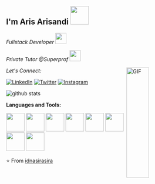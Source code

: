 <h2> I'm Aris Arisandi <img src="https://media.giphy.com/media/12oufCB0MyZ1Go/giphy.gif" width="50"></h2>
<p><em>Fullstack Developer <img src="https://media.giphy.com/media/WUlplcMpOCEmTGBtBW/giphy.gif" width="30"></em></p>
<p><em>Private Tutor @Superprof <img src="https://media.giphy.com/media/WUlplcMpOCEmTGBtBW/giphy.gif" width="30"></em></p>
<img width = "35%" align="right" alt="GIF" height="300px" src="https://media.giphy.com/media/JIX9t2j0ZTN9S/giphy.gif" />

<div align="left">

<i>Let's Connect:</i><br>

<a href="https://www.linkedin.com/in/idnasirasira/" target="_blank"><img src="https://img.shields.io/badge/LinkedIn-%230077B5.svg?&style=flat-square&logo=linkedin&logoColor=white" alt="LinkedIn"></a>
<a href="https://twitter.com/aingtehlieur" target="_blank"><img src="https://img.shields.io/badge/-Twitter-1da1f2?style=flat-square&labelColor=1da1f2&logo=twitter&logoColor=white" alt="Twitter"></a>
<a href="https://www.instagram.com/idnasirasira/" target="_blank"><img src="https://img.shields.io/badge/Instagram-%23E4405F.svg?&style=flat-square&logo=instagram&logoColor=white" alt="Instagram"></a>

</div>

![github stats](https://github-readme-stats.vercel.app/api?username=idnasirasira&show_icons=true)

**Languages and Tools:**

<p align="left">
    <img src="https://media.giphy.com/media/JqDcpPX8vWahUny0pE/giphy.gif" width="50">
    <img src="https://media.giphy.com/media/kHlrPbN9zaoOo7KXDo/giphy.gif" width="50">
    <img src="https://media3.giphy.com/media/ln7z2eWriiQAllfVcn/200w.webp" width="50">
    <img src="https://media3.giphy.com/media/kdFc8fubgS31b8DsVu/giphy.webp" width="50">
    <img src="https://media.giphy.com/media/SU2ic3wTfuC6JhD1lA/giphy.gif" width="50">
    <img src="https://i.giphy.com/media/LMt9638dO8dftAjtco/200.webp" width="50">
    <img src="https://i.giphy.com/media/eNAsjO55tPbgaor7ma/200w.webp" width="50">
    <img src="https://i.giphy.com/media/IdyAQJVN2kVPNUrojM/200.webp" width="50">
  
</p>

⭐️ From [idnasirasira](https://github.com/idnasirasira)

